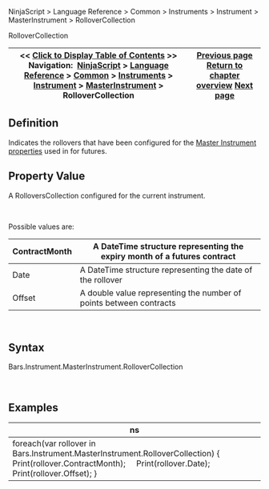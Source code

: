 ﻿


NinjaScript \> Language Reference \> Common \> Instruments \> Instrument \> MasterInstrument \> RolloverCollection






















RolloverCollection







| \<\< [Click to Display Table of Contents](rollovercollection.md) \>\> **Navigation:**     [NinjaScript](ninjascript-1.md) \> [Language Reference](language_reference_wip-1.md) \> [Common](common-1.md) \> [Instruments](instruments_ninjascript-1.md) \> [Instrument](instrument-1.md) \> [MasterInstrument](masterinstrument-1.md) \> RolloverCollection | [Previous page](pointvalue-1.md) [Return to chapter overview](masterinstrument-1.md) [Next page](roundtoticksize-1.md) |
| --- | --- |











## Definition


Indicates the rollovers that have been configured for the [Master Instrument properties](editing_instruments-1.md) used in for futures.


## 


## Property Value


A RolloversCollection configured for the current instrument.


 


Possible values are:




| ContractMonth | A DateTime structure representing the expiry month of a futures contract |
| --- | --- |
| Date | A DateTime structure representing the date of the rollover |
| Offset | A double value representing the number of points between contracts |



 


## Syntax


Bars.Instrument.MasterInstrument.RolloverCollection


 


## Examples




| ns |
| --- |
| foreach(var rollover in Bars.Instrument.MasterInstrument.RolloverCollection) {      Print(rollover.ContractMonth);      Print(rollover.Date);      Print(rollover.Offset); } |









